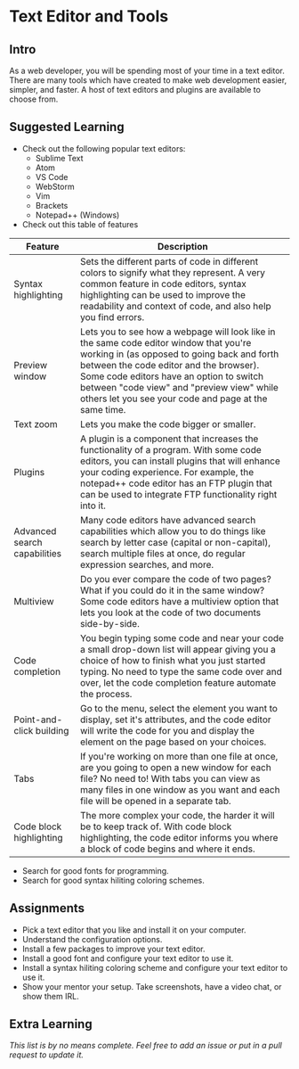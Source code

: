 # Text Editor and Tools

## Intro

As a web developer, you will be spending most of your time in a text editor. There are many tools which have created to make web development easier, simpler, and faster. A host of text editors and plugins are available to choose from.

## Suggested Learning

- Check out the following popular text editors:
  - Sublime Text
  - Atom
  - VS Code
  - WebStorm
  - Vim
  - Brackets
  - Notepad++ (Windows)
- Check out this table of features 

| Feature | Description |
| ---     | ---         |
| Syntax highlighting | Sets the different parts of code in different colors to signify what they represent. A very common feature in code editors, syntax highlighting can be used to improve the readability and context of code, and also help you find errors.  |
| Preview window |  Lets you to see how a webpage will look like in the same code editor window that you're working in (as opposed to going back and forth between the code editor and the browser). Some code editors have an option to switch between "code view" and "preview view" while others let you see your code and page at the same time. |
| Text zoom | Lets you make the code bigger or smaller. |
| Plugins | A plugin is a component that increases the functionality of a program. With some code editors, you can install plugins that will enhance your coding experience. For example, the notepad++ code editor has an FTP plugin that can be used to integrate FTP functionality right into it. |
| Advanced search capabilities  | Many code editors have advanced search capabilities which allow you to do things like search by letter case (capital or non-capital), search multiple files at once, do regular expression searches, and more. |
| Multiview | Do you ever compare the code of two pages? What if you could do it in the same window? Some code editors have a multiview option that lets you look at the code of two documents side-by-side. |
| Code completion | You begin typing some code and near your code a small drop-down list will appear giving you a choice of how to finish what you just started typing. No need to type the same code over and over, let the code completion feature automate the process. |
| Point-and-click building  | Go to the menu, select the element you want to display, set it's attributes, and the code editor will write the code for you and display the element on the page based on your choices. |
| Tabs  | If you're working on more than one file at once, are you going to open a new window for each file? No need to! With tabs you can view as many files in one window as you want and each file will be opened in a separate tab. |
| Code block highlighting | The more complex your code, the harder it will be to keep track of. With code block highlighting, the code editor informs you where a block of code begins and where it ends.  |

- Search for good fonts for programming. 
- Search for good syntax hiliting coloring schemes.

## Assignments

* Pick a text editor that you like and install it on your computer.
* Understand the configuration options. 
* Install a few packages to improve your text editor.
* Install a good font and configure your text editor to use it.
* Install a syntax hiliting coloring scheme and configure your text editor to use it.
* Show your mentor your setup. Take screenshots, have a video chat, or show them IRL.

## Extra Learning

*This list is by no means complete. Feel free to add an issue or put in a pull request to update it.*